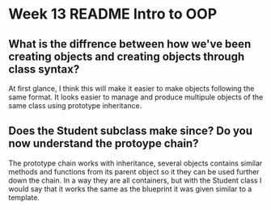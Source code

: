 # Week 13 README Intro to OOP

## What is the diffrence between how we've been creating objects and creating objects through class syntax?

At first glance, I think this will make it easier to make objects following the same format. It looks easier to manage and produce multipule objects of the same class using prototype inheritance. 

## Does the Student subclass make since? Do you now understand the protoype chain?

The prototype chain works with inheritance, several objects contains similar methods and functions from its parent object so it they can be used further down the chain. In a way they are all containers, but with the Student class I would say that it works the same as the blueprint it was given similar to a template.